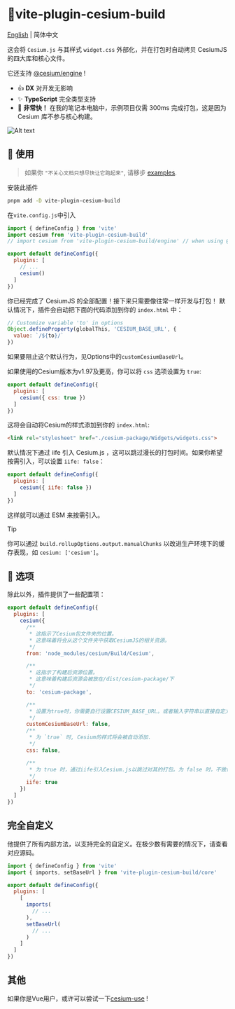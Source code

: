 # :tada:vite-plugin-cesium-build

[English](README.md) | 简体中文

这会将 `Cesium.js` 与其样式 `widget.css` 外部化，并在打包时自动拷贝 CesiumJS 的四大库和核心文件。

它还支持 [@cesium/engine](https://community.cesium.com/t/cesium-engine-and-cesium-widgets-are-now-available-for-testing/20898) !

- :+1: **DX** 对开发无影响
- :sparkles: **TypeScript** 完全类型支持
- :rocket: **非常快！** 在我的笔记本电脑中，示例项目仅需 300ms 完成打包，这是因为 Cesium 库不参与核心构建。

![Alt text](readme-image.png)

## :memo: 使用

> 如果你 `"不关心文档只想尽快让它跑起来"`, 请移步 [examples](https://github.com/s3xysteak/vite-plugin-cesium-build/tree/main/examples).

安装此插件

```sh
pnpm add -D vite-plugin-cesium-build
```

在`vite.config.js`中引入

```javascript
import { defineConfig } from 'vite'
import cesium from 'vite-plugin-cesium-build'
// import cesium from 'vite-plugin-cesium-build/engine' // when using @cesium/engine

export default defineConfig({
  plugins: [
    // ...
    cesium()
  ]
})
```

你已经完成了 CesiumJS 的全部配置！接下来只需要像往常一样开发与打包！
默认情况下，插件会自动把下面的代码添加到你的 `index.html` 中：

```javascript
// Customize variable 'to' in options
Object.defineProperty(globalThis, 'CESIUM_BASE_URL', {
  value: `/${to}/`
})
```

如果要阻止这个默认行为，见Options中的`customCesiumBaseUrl`。

如果使用的Cesium版本为v1.97及更高，你可以将 `css` 选项设置为 `true`:

```javascript
export default defineConfig({
  plugins: [
    cesium({ css: true })
  ]
})
```

这将会自动将Cesium的样式添加到你的 `index.html`:

```html
<link rel="stylesheet" href="./cesium-package/Widgets/widgets.css">
```

默认情况下通过 iife 引入 Cesium.js ，这可以跳过漫长的打包时间。如果你希望按需引入，可以设置 `iife: false`：

```javascript
export default defineConfig({
  plugins: [
    cesium({ iife: false })
  ]
})
```

这样就可以通过 ESM 来按需引入。

> [!TIP]
> 你可以通过 `build.rollupOptions.output.manualChunks` 以改进生产环境下的缓存表现，如 `cesium: ['cesium']`。

## :wrench: 选项

除此以外，插件提供了一些配置项：

```javascript
export default defineConfig({
  plugins: [
    cesium({
      /**
       * 这指示了Cesium包文件夹的位置。
       * 这意味着将会从这个文件夹中获取CesiumJS的相关资源。
       */
      from: 'node_modules/cesium/Build/Cesium',

      /**
       * 这指示了构建后资源位置。
       * 这意味着构建后资源会被放在/dist/cesium-package/下
       */
      to: 'cesium-package',

      /**
       * 设置为true时，你需要自行设置CESIUM_BASE_URL。或者输入字符串以直接自定义base url。
       */
      customCesiumBaseUrl: false,
      /**
       * 为 `true` 时, Cesium的样式将会被自动添加.
       */
      css: false,

      /**
       * 为 true 时，通过iife引入Cesium.js以跳过对其的打包。为 false 时，不做任何处理。
       */
      iife: true
    })
  ]
})
```

## 完全自定义

他提供了所有内部方法，以支持完全的自定义。在极少数有需要的情况下，请查看对应源码。

```js
import { defineConfig } from 'vite'
import { imports, setBaseUrl } from 'vite-plugin-cesium-build/core'

export default defineConfig({
  plugins: [
    [
      imports(
        // ...
      ),
      setBaseUrl(
        // ...
      )
    ]
  ]
})
```

## 其他

如果你是Vue用户，或许可以尝试一下[cesium-use](https://s3xysteak.github.io/cesium-use/) !
